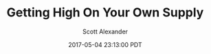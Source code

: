 ---
layout: podcast
title: "Getting High On Your Own Supply"
author: Scott Alexander
description: https://slatestarcodex.com/2017/05/04/getting-high-on-your-own-supply/
date: 2017-05-04 23:13:00 PDT
length: 1974259
duration: 493
guid: getting-high-on-your-own-supply
---